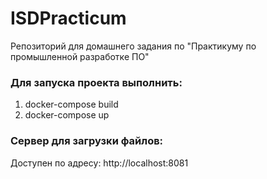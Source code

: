 # ISDPracticum
Репозиторий для домашнего задания по "Практикуму по промышленной разработке ПО"

### Для запуска проекта выполнить:
1) docker-compose build
2) docker-compose up

### Сервер для загрузки файлов:
Доступен по адресу: http://localhost:8081
